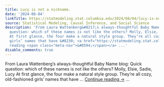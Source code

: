 ```yaml
---
title: Lucy is not a nickname.
date: '2024-08-04'
linkTitle: https://statmodeling.stat.columbia.edu/2024/08/04/lucy-is-not-a-nickname/
source: Statistical Modeling, Causal Inference, and Social Science
description: 'From Laura Wattenberg&#8217;s always-thoughtful Baby Name blog: Quick
  question: which of these names is not like the others? Molly, Elsie, Sadie, Lucy
  At first glance, the four make a natural style group. They’re all cozy, old-fashioned
  girls’ names that have &#8230; <a href="https://statmodeling.stat.columbia.edu/2024/08/04/lucy-is-not-a-nickname/">Continue
  reading <span class="meta-nav">&#8594;</span></a> ...'
disable_comments: true
---
```

From Laura Wattenberg&#8217;s always-thoughtful Baby Name blog: Quick question: which of these names is not like the others? Molly, Elsie, Sadie, Lucy At first glance, the four make a natural style group. They’re all cozy, old-fashioned girls’ names that have &#8230; <a href="https://statmodeling.stat.columbia.edu/2024/08/04/lucy-is-not-a-nickname/">Continue reading <span class="meta-nav">&#8594;</span></a> ...